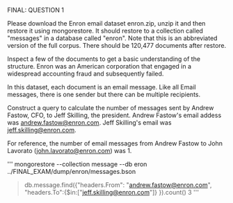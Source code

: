 FINAL: QUESTION 1

Please download the Enron email dataset enron.zip, unzip it and then restore it using mongorestore. It should restore to a collection called "messages" in a database called "enron". Note that this is an abbreviated version of the full corpus. There should be 120,477 documents after restore. 

Inspect a few of the documents to get a basic understanding of the structure. Enron was an American corporation that engaged in a widespread accounting fraud and subsequently failed. 

In this dataset, each document is an email message. Like all Email messages, there is one sender but there can be multiple recipients. 

Construct a query to calculate the number of messages sent by Andrew Fastow, CFO, to Jeff Skilling, the president. Andrew Fastow's email addess was andrew.fastow@enron.com. Jeff Skilling's email was jeff.skilling@enron.com. 

For reference, the number of email messages from Andrew Fastow to John Lavorato (john.lavorato@enron.com) was 1. 

'''
mongorestore --collection message --db eron ../FINAL_EXAM/dump/enron/messages.bson 
> db.message.find({"headers.From": "andrew.fastow@enron.com", "headers.To":{$in:["jeff.skilling@enron.com"]} }).count()
3
'''
